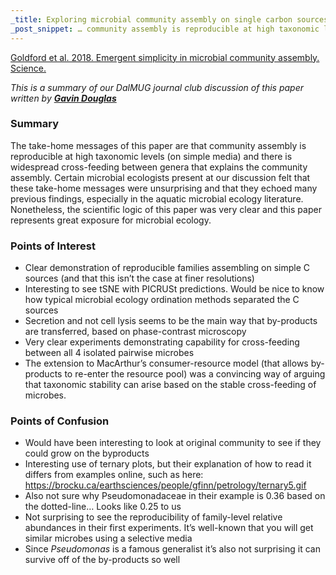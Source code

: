 ```yaml
---
_title: Exploring microbial community assembly on single carbon sources
_post_snippet: … community assembly is reproducible at high taxonomic levels … and there is widespread cross-feeding between genera that explains the community assembly
---
```


[Goldford et al. 2018. Emergent simplicity in microbial community assembly. Science.](http://science.sciencemag.org/content/361/6401/469)

_This is a summary of our DalMUG journal club discussion of this paper written by **[Gavin Douglas](https://twitter.com/gavin_m_douglas)**_

### Summary
The take-home messages of this paper are that community assembly is reproducible at high taxonomic levels (on simple media) and there is widespread cross-feeding between genera that explains the community assembly. Certain microbial ecologists present at our discussion felt that these take-home messages were unsurprising and that they echoed many previous findings, especially in the aquatic microbial ecology literature. Nonetheless, the scientific logic of this paper was very clear and this paper represents great exposure for microbial ecology.

### Points of Interest
* Clear demonstration of reproducible families assembling on simple C sources (and that this isn’t the case at finer resolutions)
* Interesting to see tSNE with PICRUSt predictions. Would be nice to know how typical microbial ecology ordination methods separated the C sources
* Secretion and not cell lysis seems to be the main way that by-products are transferred, based on phase-contrast microscopy
* Very clear experiments demonstrating capability for cross-feeding between all 4 isolated pairwise microbes
* The extension to MacArthur’s consumer-resource model (that allows by-products to re-enter the resource pool) was a convincing way of arguing that taxonomic stability can arise based on the stable cross-feeding of microbes.


### Points of Confusion
* Would have been interesting to look at original community to see if they could grow on the byproducts
* Interesting use of ternary plots, but their explanation of how to read it differs from examples online, such as here: https://brocku.ca/earthsciences/people/gfinn/petrology/ternary5.gif
* Also not sure why Pseudomonadaceae in their example is 0.36 based on the dotted-line… Looks like 0.25 to us
* Not surprising to see the reproducibility of family-level relative abundances in their first experiments. It’s well-known that you will get similar microbes using a selective media
* Since _Pseudomonas_ is a famous generalist it’s also not surprising it can survive off of the by-products so well
